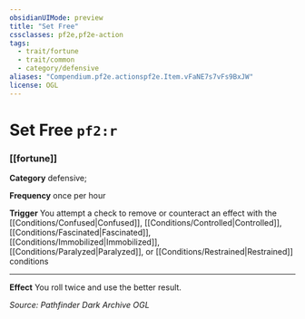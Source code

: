 ```yaml
---
obsidianUIMode: preview
title: "Set Free"
cssclasses: pf2e,pf2e-action
tags:
  - trait/fortune
  - trait/common
  - category/defensive
aliases: "Compendium.pf2e.actionspf2e.Item.vFaNE7s7vFs9BxJW"
license: OGL
---
```

# Set Free `pf2:r`

### [[fortune]]

**Category** defensive; 




**Frequency** once per hour

**Trigger** You attempt a check to remove or counteract an effect with the [[Conditions/Confused|Confused]], [[Conditions/Controlled|Controlled]], [[Conditions/Fascinated|Fascinated]], [[Conditions/Immobilized|Immobilized]], [[Conditions/Paralyzed|Paralyzed]], or [[Conditions/Restrained|Restrained]] conditions

* * *

**Effect** You roll twice and use the better result.

*Source: Pathfinder Dark Archive*
*OGL*